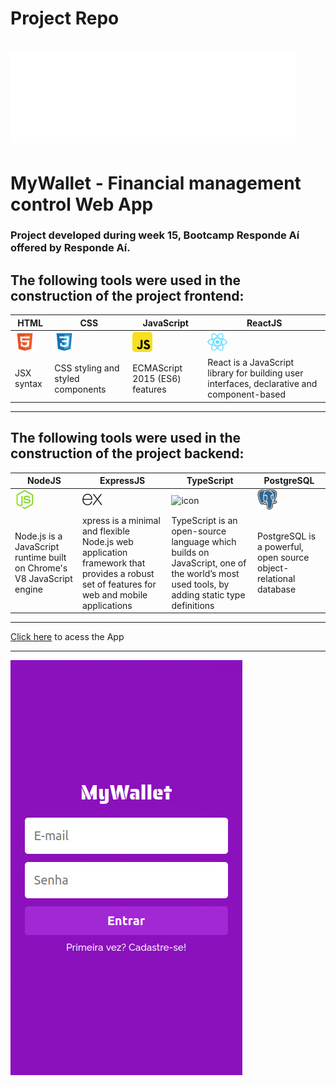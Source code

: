 # Project Repo
# ![icon](https://github.com/RafaelBahiense/MyWallet-Front/blob/main/public/img/icon.svg)
# MyWallet - Financial management control Web App
### Project developed during week 15, Bootcamp Responde Aí offered by Responde Aí.
## The following tools were used in the construction of the project frontend:
|HTML|CSS|JavaScript|ReactJS|
|-|-|-|-|
|![icon](https://github.com/RafaelBahiense/MyWallet-Front/blob/main/public/img/html.png)|![icon](https://github.com/RafaelBahiense/MyWallet-Front/blob/main/public/img/css.png)|![icon](https://github.com/RafaelBahiense/MyWallet-Front/blob/main/public/img/javascript.png)|![icon](https://github.com/RafaelBahiense/MyWallet-Front/blob/main/public/img/react.png)|
|JSX syntax|CSS styling and styled components|ECMAScript 2015 (ES6) features|React is a JavaScript library for building user interfaces, declarative and component-based|
___
## The following tools were used in the construction of the project backend:
|NodeJS|ExpressJS|TypeScript|PostgreSQL|
|-|-|-|-|
|![icon](https://github.com/RafaelBahiense/MyWallet-Back/blob/main/public/imgs/node-js.png)|![icon](https://github.com/RafaelBahiense/MyWallet-Back/blob/main/public/imgs/express.png)|![icon](./public/imgs/typescript.png)|![icon](https://github.com/RafaelBahiense/MyWallet-Back/blob/main/public/imgs/postgresql.png)|
|Node.js is a JavaScript runtime built on Chrome's V8 JavaScript engine|xpress is a minimal and flexible Node.js web application framework that provides a robust set of features for web and mobile applications|TypeScript is an open-source language which builds on JavaScript, one of the world’s most used tools, by adding static type definitions|PostgreSQL is a powerful, open source object-relational database|
___
[Click here](https://my-wallet-front-six.vercel.app/) to acess the App
___
![screenshot](https://github.com/RafaelBahiense/MyWallet-Front/blob/main/public/img/screenshot.png)
